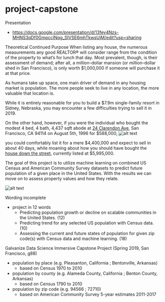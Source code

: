 # project-capstone

Presentation 
- https://docs.google.com/presentation/d/13fey4Nzs-MHNS3qDf0GmpccINqg_SIVSE6mhTkwsUiM/edit?usp=sharing

Theoretical Continued Purpose
When listing any house, the numerous measurements any 
good REALTOR® will consider range from the condition of 
the property to what’s for lunch that day. Most prevalent, though, 
is their assessment of demand; after all, a million-dollar mansion 
(or million-dollar shed in San Francisco), is only worth $1,000,000 
if someone will purchase it at that price. 

As humans take up space, one main driver of demand in any 
housing market is population. The more people seek to live in
any location, the more valuable that location is.

While it is entirely reasonable for you to build a $7.9m single-family 
resort in Sidney, Nebraska, you may encounter a few difficulties 
trying to sell it in 2019.
 
On the other hand, however, if you were the individual who bought 
the modest 4 bed, 4 bath, 4,437 sqft abode at [24 Clarendon Ave](https://www.realtor.com/realestateandhomes-detail/24-Clarendon-Ave_San-Francisco_CA_94114_M28366-36605),
San Francisco, CA 94114 on August 5th, 1996 for $588,000,
![alt text](https://github.com/gumdropsteve/project-capstone/blob/master/presentation/images/Screenshot_2019-04-11%20project_capstone_1pager.png)

you could comfortably list it for a mere $4,400,000 and expect to
sell in about 40 days, while moaning about how you should have 
bought the [house down the street](https://www.zillow.com/homedetails/140-Clarendon-Ave-San-Francisco-CA-94114/15129075_zpid/?utm_source=email&utm_medium=email&utm_campaign=emo-sendtofriend-similar-homes-image&rtoken=558bffa9-675a-4f63-94d0-c46d8aee2893~X1-ZUyeh68ohf1og9_9skq8), currently listed at $5,995,000.

The goal of this project is to utilize machine learning on combined
US Census and American Community Survey datasets to predict
future population of a given place in the United States. With the results
we can move on to assess property values and how they relate.

![alt text](https://github.com/gumdropsteve/project-capstone/blob/master/presentation/images/tech-used-Screenshot_2019-04-11%20project_capstone_1pager.png )

Wording incomplete 
- project in 12 words
    - Predicting population growth or decline on scalable communities in the United States. (12)
    - Predicting trend for any selected US population with Census data. (10)
    - Assessing the current and future states of population for given zip code(s) with Census data and machine learning. (18) 

Galvanize Data Science Immersive Capstone Project (Spring 2019, San Francisco, g88)

- population by place (e.g. Pleasanton, California ; Bentonville, Arkansas)
    - based on Census 1970 to 2010
- population by county (e.g. Alameda County, California ; Benton County, Arkansas)
    - based on Census 1790 to 2010
- population by zip code (e.g. 94566 ; 72710)
    - based on American Community Survey 5-year estimates 2011-2017

